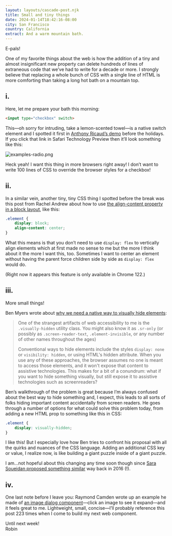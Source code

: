```yaml
---
layout: layouts/cascade-post.njk
title: Small and tiny things
date: 2024-01-14T18:42:16-08:00
city: San Francisco
country: California
extract: And a warm mountain bath.
---
```


E-pals!

One of my favorite things about the web is how the addition of  a tiny and almost insignificant new property can delete hundreds of lines of extraneous code that we’ve had to write for a decade or more. I strongly believe that replacing a whole bunch of CSS with a single line of HTML is more comforting than taking a long hot bath on a mountain top.


## i.

Here, let me prepare your bath this morning:

```html
<input type="checkbox" switch>
```

This—oh sorry for intruding, take a lemon-scented towel—is a native switch element and I spotted it first in [Anthony Ricaud’s demo](https://codepen.io/Rik/pen/gOEYZgE?editors=1000) before the holidays. If you click that link in  Safari Technology Preview then it’ll look something like this: 

 ![examples-radio.png](https://assets.buttondown.email/images/45795e09-674d-4276-acd2-58e34b8e59aa.png?w=960&fit=max) 

Heck yeah! I want this thing in more browsers right away! I don’t want to write 100 lines of CSS to override the browser styles for a checkbox! 


## ii. 

In a similar vein, another tiny, tiny CSS thing I spotted before the break was this post from Rachel Andrew about how to use [the align-content property in a block layout](https://rachelandrew.co.uk/archives/2023/12/19/align-content-in-block-layout/), like this:

```css
.element {
	display: block;
	align-content: center;
}
```

What this means is that you don’t need to use `display: flex` to vertically align elements which at first made no sense to me but the more I think about it the more I want this, too. Sometimes I want to center an element without having the parent force children side by side as `display: flex` would do. 

(Right now it appears this feature is only available in Chrome 122.)


## iii.

More small things! 

Ben Myers wrote about [why we need a native way to visually hide elements](https://benmyers.dev/blog/native-visually-hidden/):

> One of the strangest artifacts of web accessibility to me is the `.visually-hidden` utility class. You might also know it as `.sr-only` (or possibly as `.screen-reader-text`, `.element-invisible`, or any number of other names throughout the ages)
> 
> Conventional ways to hide elements include the styles `display: none` or `visibility: hidden`, or using HTML's hidden attribute. When you use any of these approaches, the browser assumes no one is meant to access those elements, and it won't expose that content to assistive technologies. This makes for a bit of a conundrum: what if you want to hide something visually, but still expose it to assistive technologies such as screenreaders? 

Ben’s walkthrough of the problem is great because I’m always confused about the best way to hide something and, I expect, this leads to all sorts of folks hiding important content accidentally from screen readers. He goes through a number of options for what could solve this problem today, from adding a new HTML prop to something like this in CSS:

```css
.element {
	display: visually-hidden;
}
```

I like this! But I especially love how Ben tries to confront his proposal with all the quirks and nuances of the CSS language. Adding an additional CSS key or value, I realize now, is like building a giant puzzle inside of a giant puzzle.

I am...not hopeful about this changing any time soon though since [Sara Soueidan proposed something similar](https://github.com/w3c/csswg-drafts/issues/560) way back in 2016 (!).


## iv.

One last note before I leave you: Raymond Camden wrote up an example he made of [an image dialog component](https://www.raymondcamden.com/2023/12/13/an-image-dialog-web-component)—click an image to see it expand—and it feels great to me. Lightweight, small, concise—I’ll probably reference this post 223 times when I come to build my next web component.

Until next week! <br/>
Robin